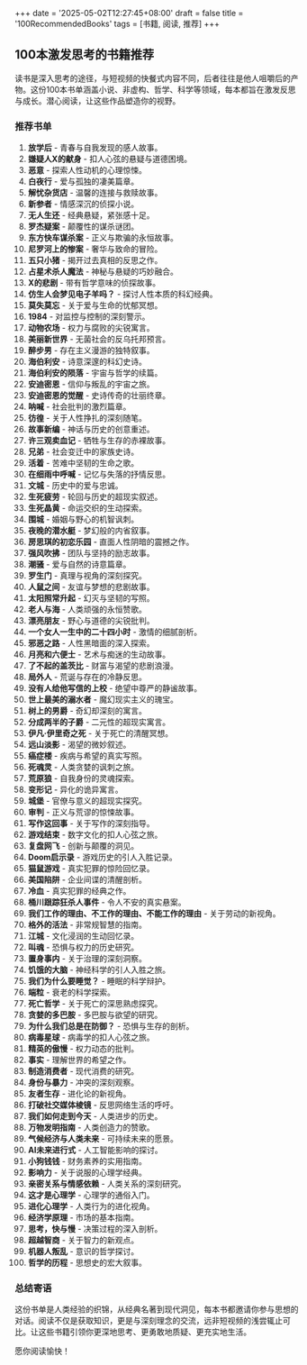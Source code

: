 +++
date = '2025-05-02T12:27:45+08:00'
draft = false
title = '100RecommendedBooks'
tags = [书籍, 阅读, 推荐]
+++

## 100本激发思考的书籍推荐

读书是深入思考的途径，与短视频的快餐式内容不同，后者往往是他人咀嚼后的产物。这份100本书单涵盖小说、非虚构、哲学、科学等领域，每本都旨在激发反思与成长。潜心阅读，让这些作品塑造你的视野。

### 推荐书单

1. **放学后** - 青春与自我发现的感人故事。  
2. **嫌疑人X的献身** - 扣人心弦的悬疑与道德困境。  
3. **恶意** - 探索人性动机的心理惊悚。  
4. **白夜行** - 爱与孤独的凄美篇章。  
5. **解忧杂货店** - 温馨的连接与救赎故事。  
6. **新参者** - 情感深沉的侦探小说。  
7. **无人生还** - 经典悬疑，紧张感十足。  
8. **罗杰疑案** - 颠覆性的谋杀谜团。  
9. **东方快车谋杀案** - 正义与欺骗的永恒故事。  
10. **尼罗河上的惨案** - 奢华与致命的冒险。  
11. **五只小猪** - 揭开过去真相的反思之作。  
12. **占星术杀人魔法** - 神秘与悬疑的巧妙融合。  
13. **X的悲剧** - 带有哲学意味的侦探故事。  
14. **仿生人会梦见电子羊吗？** - 探讨人性本质的科幻经典。  
15. **莫失莫忘** - 关于爱与生命的忧郁冥想。  
16. **1984** - 对监控与控制的深刻警示。  
17. **动物农场** - 权力与腐败的尖锐寓言。  
18. **美丽新世界** - 无菌社会的反乌托邦预言。  
19. **醉步男** - 存在主义漫游的独特叙事。  
20. **海伯利安** - 诗意深邃的科幻史诗。  
21. **海伯利安的陨落** - 宇宙与哲学的续篇。  
22. **安迪密恩** - 信仰与叛乱的宇宙之旅。  
23. **安迪密恩的觉醒** - 史诗传奇的壮丽终章。  
24. **呐喊** - 社会批判的激烈篇章。  
25. **彷徨** - 关于人性挣扎的深刻随笔。  
26. **故事新编** - 神话与历史的创意重述。  
27. **许三观卖血记** - 牺牲与生存的赤裸故事。  
28. **兄弟** - 社会变迁中的家族史诗。  
29. **活着** - 苦难中坚韧的生命之歌。  
30. **在细雨中呼喊** - 记忆与失落的抒情反思。  
31. **文城** - 历史中的爱与忠诚。  
32. **生死疲劳** - 轮回与历史的超现实叙述。  
33. **生死晶黄** - 命运交织的生动探索。  
34. **围城** - 婚姻与野心的机智讽刺。  
35. **夜晚的潜水艇** - 梦幻般的内省叙事。  
36. **房思琪的初恋乐园** - 直面人性阴暗的震撼之作。  
37. **强风吹拂** - 团队与坚持的励志故事。  
38. **潮骚** - 爱与自然的诗意篇章。  
39. **罗生门** - 真理与视角的深刻探究。  
40. **人鼠之间** - 友谊与梦想的悲剧故事。  
41. **太阳照常升起** - 幻灭与坚韧的写照。  
42. **老人与海** - 人类顽强的永恒赞歌。  
43. **漂亮朋友** - 野心与道德的尖锐批判。  
44. **一个女人一生中的二十四小时** - 激情的细腻剖析。  
45. **邪恶之路** - 人性黑暗面的深入探索。  
46. **月亮和六便士** - 艺术与痴迷的生动故事。  
47. **了不起的盖茨比** - 财富与渴望的悲剧浪漫。  
48. **局外人** - 荒诞与存在的冷静反思。  
49. **没有人给他写信的上校** - 绝望中尊严的静谧故事。  
50. **世上最美的溺水者** - 魔幻现实主义的瑰宝。  
51. **树上的男爵** - 奇幻却深刻的寓言。  
52. **分成两半的子爵** - 二元性的超现实寓言。  
53. **伊凡·伊里奇之死** - 关于死亡的清醒冥想。  
54. **远山淡影** - 渴望的微妙叙述。  
55. **癌症楼** - 疾病与希望的真实写照。  
56. **死魂灵** - 人类贪婪的讽刺之旅。  
57. **荒原狼** - 自我身份的灵魂探索。  
58. **变形记** - 异化的诡异寓言。  
59. **城堡** - 官僚与意义的超现实探究。  
60. **审判** - 正义与荒谬的惊悚故事。  
61. **写作这回事** - 关于写作的深刻指导。  
62. **游戏结束** - 数字文化的扣人心弦之旅。  
63. **复盘网飞** - 创新与颠覆的洞见。  
64. **Doom启示录** - 游戏历史的引人入胜记录。  
65. **猫鼠游戏** - 真实犯罪的惊险回忆录。  
66. **美国陷阱** - 企业间谍的清醒剖析。  
67. **冷血** - 真实犯罪的经典之作。  
68. **桶川跟踪狂杀人事件** - 令人不安的真实悬案。  
69. **我们工作的理由、不工作的理由、不能工作的理由** - 关于劳动的新视角。  
70. **格外的活法** - 非常规智慧的指南。  
71. **江城** - 文化浸润的生动回忆录。  
72. **叫魂** - 恐惧与权力的历史研究。  
73. **置身事内** - 关于治理的深刻洞察。  
74. **饥饿的大脑** - 神经科学的引人入胜之旅。  
75. **我们为什么要睡觉？** - 睡眠的科学辩护。  
76. **端粒** - 衰老的科学探索。  
77. **死亡哲学** - 关于死亡的深思熟虑探究。  
78. **贪婪的多巴胺** - 多巴胺与欲望的研究。  
79. **为什么我们总是在防御？** - 恐惧与生存的剖析。  
80. **病毒星球** - 病毒学的扣人心弦之旅。  
81. **精英的傲慢** - 权力动态的批判。  
82. **事实** - 理解世界的希望之作。  
83. **制造消费者** - 现代消费的研究。  
84. **身份与暴力** - 冲突的深刻观察。  
85. **友者生存** - 进化论的新视角。  
86. **打破社交媒体棱镜** - 反思网络生活的呼吁。  
87. **我们如何走到今天** - 人类进步的历史。  
88. **万物发明指南** - 人类创造力的赞歌。  
89. **气候经济与人类未来** - 可持续未来的愿景。  
90. **AI未来进行式** - 人工智能影响的探讨。  
91. **小狗钱钱** - 财务素养的实用指南。  
92. **影响力** - 关于说服的心理学经典。  
93. **亲密关系与情感依赖** - 人类关系的深刻研究。  
94. **这才是心理学** - 心理学的通俗入门。  
95. **进化心理学** - 人类行为的进化视角。  
96. **经济学原理** - 市场的基本指南。  
97. **思考，快与慢** - 决策过程的深入剖析。  
98. **超越智商** - 关于智力的新观点。  
99. **机器人叛乱** - 意识的哲学探讨。  
100. **哲学的历程** - 思想史的宏大叙事。

### 总结寄语

这份书单是人类经验的织锦，从经典名著到现代洞见，每本书都邀请你参与思想的对话。阅读不仅是获取知识，更是与深刻理念的交流，远非短视频的浅尝辄止可比。让这些书籍引领你更深地思考、更勇敢地质疑、更充实地生活。

愿你阅读愉快！